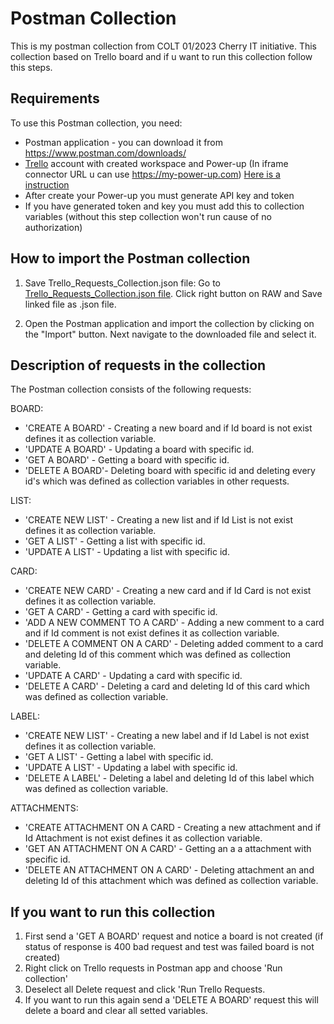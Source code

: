 # Postman Collection
This is my postman collection from COLT 01/2023 Cherry IT initiative.
This collection based on Trello board and if u want to run this collection follow this steps.

## Requirements

To use this Postman collection, you need:

- Postman application - you can download it from https://www.postman.com/downloads/
- [Trello](https://trello.com/home) account with created workspace and Power-up (In iframe connector URL u can use https://my-power-up.com) [Here is a instruction](https://developer.atlassian.com/cloud/trello/guides/rest-api/api-introduction/)
- After create your Power-up you must generate API key and token
- If you have generated token and key you must add this to collection variables (without this step collection won't run cause of no authorization)

## How to import the Postman collection

1. Save Trello_Requests_Collection.json file: Go to [Trello_Requests_Collection.json file](https://github.com/Kurzydlak/Postman-Collection/blob/main/Postman%20Collections/Trello_Requests_Collection.json).
Click right button on RAW and Save linked file as .json file.

2. Open the Postman application and import the collection by clicking on the "Import" button.
Next navigate to the downloaded file and select it.

## Description of requests in the collection

The Postman collection consists of the following requests:

BOARD:

- 'CREATE A BOARD' - Creating a new board and if Id board is not exist defines it as collection variable.
- 'UPDATE A BOARD' - Updating a board with specific id.
- 'GET A BOARD' - Getting a board with specific id.
- 'DELETE A BOARD'- Deleting board with specific id and deleting every id's which was defined as collection variables in other requests.

LIST:

- 'CREATE NEW LIST' - Creating a new list and if Id List is not exist defines it as collection variable.
- 'GET A LIST' - Getting a list with specific id.
- 'UPDATE A LIST' - Updating a list with specific id.

CARD:

- 'CREATE NEW CARD' - Creating a new card and if Id Card is not exist defines it as collection variable.
- 'GET A CARD' - Getting a card with specific id.
- 'ADD A NEW COMMENT TO A CARD' - Adding a new comment to a card and if Id comment is not exist defines it as collection variable.
- 'DELETE A COMMENT ON A CARD' - Deleting added comment to a card and deleting Id of this comment which was defined as collection variable.
- 'UPDATE A CARD' - Updating a card with specific id.
- 'DELETE A CARD' - Deleting a card and deleting Id of this card which was defined as collection variable.

LABEL:

- 'CREATE NEW LIST' - Creating a new label and if Id Label is not exist defines it as collection variable.
- 'GET A LIST' - Getting a label with specific id.
- 'UPDATE A LIST' - Updating a label with specific id.
- 'DELETE A LABEL' - Deleting a label and deleting Id of this label which was defined as collection variable.

ATTACHMENTS:
- 'CREATE ATTACHMENT ON A CARD - Creating a new attachment and if Id Attachment is not exist defines it as collection variable.
- 'GET AN ATTACHMENT ON A CARD' - Getting an a a attachment with specific id.
- 'DELETE AN ATTACHMENT ON A CARD' - Deleting attachment an and deleting Id of this attachment which was defined as collection variable.

## If you want to run this collection

1. First send a 'GET A BOARD' request and notice a board is not created (if status of response is 400 bad request and test was failed board is not created)
2. Right click on Trello requests in Postman app and choose 'Run collection'
3. Deselect all Delete request and click 'Run Trello Requests.
4. If you want to run this again send a 'DELETE A BOARD' request this will delete a board and clear all setted variables.



